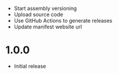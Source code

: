 - Start assembly versioning
- Upload source code
- Use GitHub Actions to generate releases
- Update manifest website url

# 1.0.0
- Initial release
